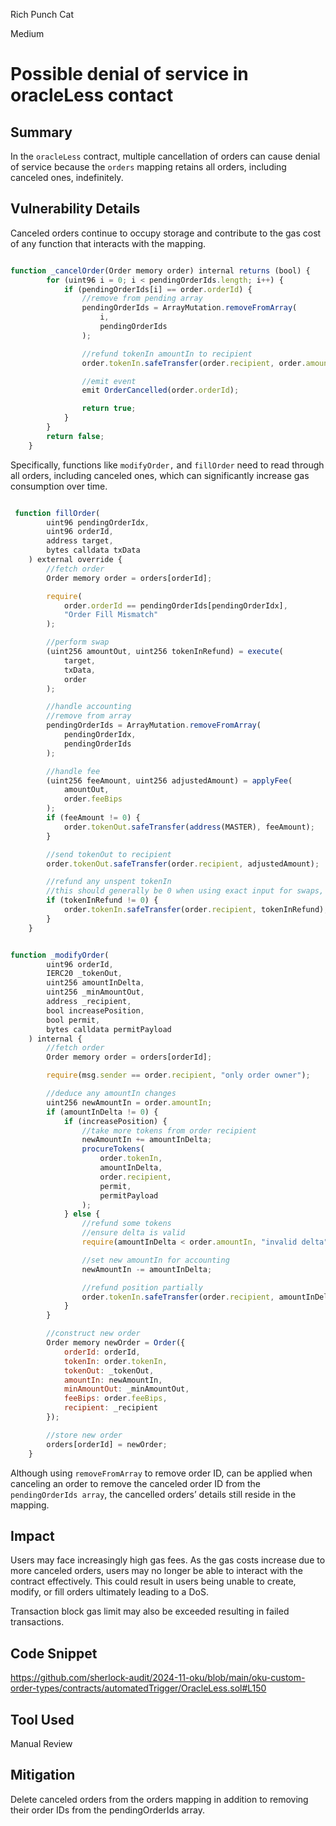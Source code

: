 Rich Punch Cat

Medium

# Possible denial of service in oracleLess contact

## Summary
In the ``oracleLess`` contract, multiple cancellation of orders can cause denial of service because the ``orders`` mapping retains all orders, including canceled ones, indefinitely.

## Vulnerability Details

Canceled orders continue to occupy storage and contribute to the gas cost of any function that interacts with the mapping. 

```javascript

function _cancelOrder(Order memory order) internal returns (bool) {
        for (uint96 i = 0; i < pendingOrderIds.length; i++) {
            if (pendingOrderIds[i] == order.orderId) {
                //remove from pending array
                pendingOrderIds = ArrayMutation.removeFromArray(
                    i,
                    pendingOrderIds
                );

                //refund tokenIn amountIn to recipient
                order.tokenIn.safeTransfer(order.recipient, order.amountIn);

                //emit event
                emit OrderCancelled(order.orderId);

                return true;
            }
        }
        return false;
    }
```

 Specifically, functions like ``modifyOrder,`` and ``fillOrder`` need to read through all orders, including canceled ones, which can significantly increase gas consumption over time.
```javascript

 function fillOrder(
        uint96 pendingOrderIdx,
        uint96 orderId,
        address target,
        bytes calldata txData
    ) external override {
        //fetch order
        Order memory order = orders[orderId];

        require(
            order.orderId == pendingOrderIds[pendingOrderIdx],
            "Order Fill Mismatch"
        );

        //perform swap
        (uint256 amountOut, uint256 tokenInRefund) = execute(
            target,
            txData,
            order
        );

        //handle accounting
        //remove from array
        pendingOrderIds = ArrayMutation.removeFromArray(
            pendingOrderIdx,
            pendingOrderIds
        );

        //handle fee
        (uint256 feeAmount, uint256 adjustedAmount) = applyFee(
            amountOut,
            order.feeBips
        );
        if (feeAmount != 0) {
            order.tokenOut.safeTransfer(address(MASTER), feeAmount);
        }

        //send tokenOut to recipient
        order.tokenOut.safeTransfer(order.recipient, adjustedAmount);

        //refund any unspent tokenIn
        //this should generally be 0 when using exact input for swaps, which is recommended
        if (tokenInRefund != 0) {
            order.tokenIn.safeTransfer(order.recipient, tokenInRefund);
        }
    }
```
```javascript

function _modifyOrder(
        uint96 orderId,
        IERC20 _tokenOut,
        uint256 amountInDelta,
        uint256 _minAmountOut,
        address _recipient,
        bool increasePosition,
        bool permit,
        bytes calldata permitPayload
    ) internal {
        //fetch order
        Order memory order = orders[orderId];

        require(msg.sender == order.recipient, "only order owner");

        //deduce any amountIn changes
        uint256 newAmountIn = order.amountIn;
        if (amountInDelta != 0) {
            if (increasePosition) {
                //take more tokens from order recipient
                newAmountIn += amountInDelta;
                procureTokens(
                    order.tokenIn,
                    amountInDelta,
                    order.recipient,
                    permit,
                    permitPayload
                );
            } else {
                //refund some tokens
                //ensure delta is valid
                require(amountInDelta < order.amountIn, "invalid delta");

                //set new amountIn for accounting
                newAmountIn -= amountInDelta;

                //refund position partially
                order.tokenIn.safeTransfer(order.recipient, amountInDelta);
            }
        }

        //construct new order
        Order memory newOrder = Order({
            orderId: orderId,
            tokenIn: order.tokenIn,
            tokenOut: _tokenOut,
            amountIn: newAmountIn,
            minAmountOut: _minAmountOut,
            feeBips: order.feeBips,
            recipient: _recipient
        });

        //store new order
        orders[orderId] = newOrder;
    }
```
Although using ``removeFromArray`` to remove order ID, can be applied when canceling an order to remove the canceled order ID from the ``pendingOrderIds array``, the cancelled orders’ details still reside in the mapping.

## Impact

Users may face increasingly high gas fees.
As the gas costs increase due to more canceled orders, users may no longer be able to interact with the contract effectively. This could result in users being unable to create, modify, or fill orders ultimately leading to a DoS.

Transaction block gas limit may also be exceeded resulting in failed transactions.

## Code Snippet

https://github.com/sherlock-audit/2024-11-oku/blob/main/oku-custom-order-types/contracts/automatedTrigger/OracleLess.sol#L150

## Tool Used
Manual Review
## Mitigation
Delete canceled orders from the orders mapping in addition to removing their order IDs from the pendingOrderIds array.